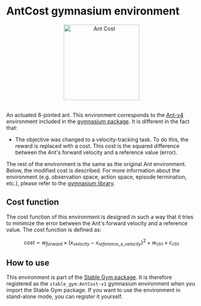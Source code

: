 # AntCost gymnasium environment

<div align="center">
    <img src="https://github.com/rickstaa/stable-gym/assets/17570430/c9f6d7f9-586e-4236-91d3-fa2d0ce4aadc" alt="Ant Cost" width="200px">
</div>
</br>

An actuated 8-jointed ant. This environment corresponds to the [Ant-v4](https://gymnasium.farama.org/environments/mujoco/ant) environment included in the [gymnasium package](https://gymnasium.farama.org/). It is different in the fact that:

*   The objective was changed to a velocity-tracking task. To do this, the reward is replaced with a cost. This cost is the squared
    difference between the Ant's forward velocity and a reference value (error).

The rest of the environment is the same as the original Ant environment. Below, the modified cost is described. For more information about the environment (e.g. observation space, action space, episode termination, etc.), please refer to the [gymnasium library](https://gymnasium.farama.org/environments/mujoco/ant/).

## Cost function

The cost function of this environment is designed in such a way that it tries to minimize the error between the Ant's forward velocity and a reference value. The cost function is defined as:

$$
cost = w_{forward} \times (x_{velocity} - x_{reference\_x\_velocity})^2 + w_{ctrl} \times c_{ctrl}
$$

## How to use

This environment is part of the [Stable Gym package](https://github.com/rickstaa/stable-gym). It is therefore registered as the `stable_gym:AntCost-v1` gymnasium environment when you import the Stable Gym package. If you want to use the environment in stand-alone mode, you can register it yourself.
